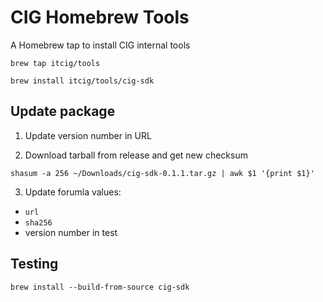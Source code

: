 # CIG Homebrew Tools

A Homebrew tap to install CIG internal tools

<!-- Make sure `HOMEBREW_GITHUB_API_TOKEN` is exported to your environment. 

Then: -->

```
brew tap itcig/tools
  
brew install itcig/tools/cig-sdk
```


## Update package

1. Update version number in URL

2. Download tarball from release and get new checksum

```
shasum -a 256 ~/Downloads/cig-sdk-0.1.1.tar.gz | awk $1 '{print $1}'
```

3. Update forumla values:

- `url`
- `sha256` 
- version number in test


## Testing 

```
brew install --build-from-source cig-sdk
```
